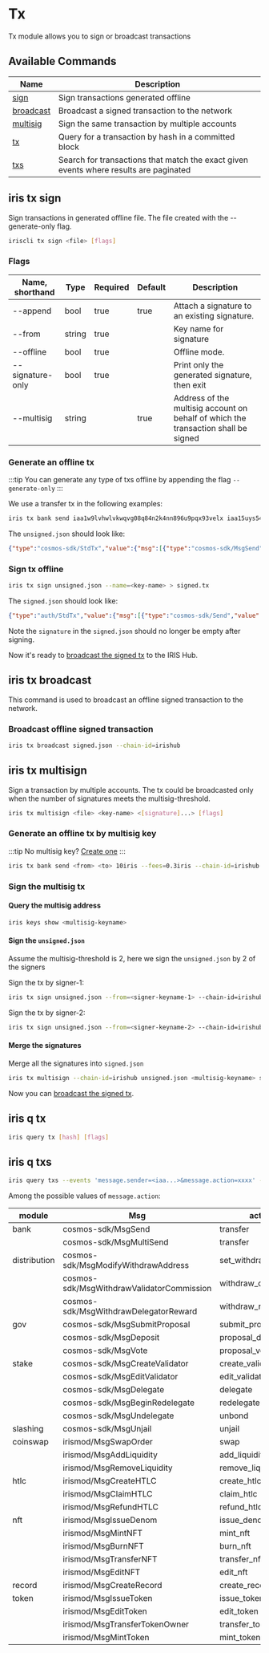 # Tx

Tx module allows you to sign or broadcast transactions

## Available Commands

| Name                            | Description                                                  |
| ------------------------------- | ------------------------------------------------------------ |
| [sign](#iris-tx-sign)           | Sign transactions generated offline                          |
| [broadcast](#iris-tx-broadcast) | Broadcast a signed transaction to the network                |
| [multisig](#iris-tx-multisign)  | Sign the same transaction by multiple accounts               |
| [tx](#iris-q-tx)                | Query for a transaction by hash in a committed block         |
| [txs](#iris-q-txs)              | Search for transactions that match the exact given events where results are paginated |

## iris tx sign

Sign transactions in generated offline file. The file created with the --generate-only flag.

```bash
iriscli tx sign <file> [flags]
```

### Flags

| Name, shorthand  | Type   | Required | Default | Description                                                  |
| ---------------- | ------ | -------- | ------- | ------------------------------------------------------------ |
| --append         | bool   | true     | true    | Attach a signature to an existing signature.                 |
| --from           | string | true     |         | Key name for signature                                       |
| --offline        | bool   | true     |         | Offline mode.                                                |
| --signature-only | bool   | true     |         | Print only the generated signature, then exit                |
| --multisig       | string |          | true    | Address of the multisig account on behalf of which the transaction shall be signed |


### Generate an offline tx

:::tip
You can generate any type of txs offline by appending the flag `--generate-only`
:::

We use a transfer tx in the following examples:

```bash
iris tx bank send iaa1w9lvhwlvkwqvg08q84n2k4nn896u9pqx93velx iaa15uys54epmd2xzhcn32szps56wvev40tt908h62 10iris --chain-id=irishub --generate-only
```

The `unsigned.json` should look like:

```json
{"type":"cosmos-sdk/StdTx","value":{"msg":[{"type":"cosmos-sdk/MsgSend","value":{"from_address":"iaa1w9lvhwlvkwqvg08q84n2k4nn896u9pqx93velx","to_address":"iaa15uys54epmd2xzhcn32szps56wvev40tt908h62","amount":[{"denom":"iris","amount":"10"}]}}],"fee":{"amount":[],"gas":"200000"},"signatures":null,"memo":""}}
```

### Sign tx offline

```bash
iris tx sign unsigned.json --name=<key-name> > signed.tx
```

The `signed.json` should look like:

```json
{"type":"auth/StdTx","value":{"msg":[{"type":"cosmos-sdk/Send","value":{"inputs":[{"address":"iaa106nhdckyf996q69v3qdxwe6y7408pvyvyxzhxh","coins":[{"denom":"uiris","amount":"1000000"}]}],"outputs":[{"address":"iaa1893x4l2rdshytfzvfpduecpswz7qtpstevr742","coins":[{"denom":"uiris","amount":"1000000"}]}]}}],"fee":{"amount":[{"denom":"uiris","amount":"4000000"}],"gas":"200000"},"signatures":[{"pub_key":{"type":"tendermint/PubKeySecp256k1","value":"Auouudrg0P86v2kq2lykdr97AJYGHyD6BJXAQtjR1gzd"},"signature":"sJewd6lKjma49rAiGVfdT+V0YYerKNx6ZksdumVCvuItqGm24bEN9msh7IJ12Sil1lYjqQjdAcjVCX/77FKlIQ==","account_number":"0","sequence":"3"}],"memo":"test"}}
```

Note the `signature` in the `signed.json` should no longer be empty after signing.

Now it's ready to [broadcast the signed tx](#iris-tx-broadcast) to the IRIS Hub.

## iris tx broadcast

This command is used to broadcast an offline signed transaction to the network.

### Broadcast offline signed transaction

```bash
iris tx broadcast signed.json --chain-id=irishub
```

## iris tx multisign

Sign a transaction by multiple accounts. The tx could be broadcasted only when the number of signatures meets the multisig-threshold.

```bash
iris tx multisign <file> <key-name> <[signature]...> [flags]
```

### Generate an offline tx by multisig key

:::tip
No multisig key? [Create one](keys.md#create-a-multisig-key)
:::

```bash
iris tx bank send <from> <to> 10iris --fees=0.3iris --chain-id=irishub --from=<multisig-keyname> --generate-only > unsigned.json
```

### Sign the multisig tx

#### Query the multisig address

```bash
iris keys show <multisig-keyname>
```

#### Sign the `unsigned.json`

Assume the multisig-threshold is 2, here we sign the `unsigned.json` by 2 of the signers

Sign the tx by signer-1:

```bash
iris tx sign unsigned.json --from=<signer-keyname-1> --chain-id=irishub --multisig=<multisig-address> --signature-only > signed-1.json
```

Sign the tx by signer-2:

```bash
iris tx sign unsigned.json --from=<signer-keyname-2> --chain-id=irishub --multisig=<multisig-address> --signature-only > signed-2.json
```

#### Merge the signatures

Merge all the signatures into `signed.json`

```bash
iris tx multisign --chain-id=irishub unsigned.json <multisig-keyname> signed-1.json signed-2.json > signed.json
```

Now you can [broadcast the signed tx](#iris-tx-broadcast).
## iris q tx

```bash
iris query tx [hash] [flags]
```

## iris q txs

```bash
iris query txs --events 'message.sender=<iaa...>&message.action=xxxx' --page 1 --limit 30
```
Among the possible values of `message.action`:

| module       | Msg                                       | action               |
| ------------ | ----------------------------------------- | -------------------- |
| bank         | cosmos-sdk/MsgSend                        | transfer             |
|              | cosmos-sdk/MsgMultiSend                   | transfer             |
| distribution | cosmos-sdk/MsgModifyWithdrawAddress       | set_withdraw_address |
|              | cosmos-sdk/MsgWithdrawValidatorCommission | withdraw_commission  |
|              | cosmos-sdk/MsgWithdrawDelegatorReward     | withdraw_rewards     |
| gov          | cosmos-sdk/MsgSubmitProposal              | submit_proposal      |
|              | cosmos-sdk/MsgDeposit                     | proposal_deposit     |
|              | cosmos-sdk/MsgVote                        | proposal_vote        |
| stake        | cosmos-sdk/MsgCreateValidator             | create_validator     |
|              | cosmos-sdk/MsgEditValidator               | edit_validator       |
|              | cosmos-sdk/MsgDelegate                    | delegate             |
|              | cosmos-sdk/MsgBeginRedelegate             | redelegate           |
|              | cosmos-sdk/MsgUndelegate                  | unbond               |
| slashing     | cosmos-sdk/MsgUnjail                      | unjail               |
| coinswap     | irismod/MsgSwapOrder                      | swap                 |
|              | irismod/MsgAddLiquidity                   | add_liquidity        |
|              | irismod/MsgRemoveLiquidity                | remove_liquidity     |
| htlc         | irismod/MsgCreateHTLC                     | create_htlc          |
|              | irismod/MsgClaimHTLC                      | claim_htlc           |
|              | irismod/MsgRefundHTLC                     | refund_htlc          |
| nft          | irismod/MsgIssueDenom                     | issue_denom          |
|              | irismod/MsgMintNFT                        | mint_nft             |
|              | irismod/MsgBurnNFT                        | burn_nft             |
|              | irismod/MsgTransferNFT                    | transfer_nft         |
|              | irismod/MsgEditNFT                        | edit_nft             |
| record       | irismod/MsgCreateRecord                   | create_record        |
| token        | irismod/MsgIssueToken                     | issue_token          |
|              | irismod/MsgEditToken                      | edit_token           |
|              | irismod/MsgTransferTokenOwner             | transfer_token_owner |
|              | irismod/MsgMintToken                      | mint_token           |

